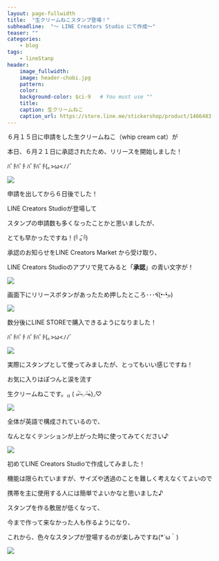 ```yaml
---
layout: page-fullwidth
title:  "生クリームねこスタンプ登場！"
subheadline:  "～ LINE Creators Studio にて作成～"
teaser: ""
categories:
    - blog
tags:
    - lineStanp
header:
    image_fullwidth:
    image: header-chobi.jpg
    pattern:
    color:
    background-color: $ci-9   # You must use ""
    title:
    caption: 生クリームねこ
    caption_url: https://store.line.me/stickershop/product/1466483
---
```


６月１５日に申請をした生クリームねこ（whip cream cat）が

本日、６月２１日に承認されたため、リリースを開始しました！

ﾊﾟﾁﾊﾟﾁ ﾊﾟﾁﾊﾟﾁ(｡>ω<ﾉﾉﾞ

[![](https://lh3.googleusercontent.com/pw/ACtC-3cYOGoF_Gfdc96aPQgnB5dZmL-sUcwoCGIckKaaEjmjmxbJhAaJ4X-RMAm4qZZUb8LVedYktQApbktXbYl4YvoNsLU5W1yS-yd1RPKc4Qoln3_etxmxNsAanzI_48ZegfdZSmXfWc-eoKJ02Cfz3aop=w479-h481-no?authuser=2)](https://store.line.me/stickershop/product/1466483)

申請を出してから６日後でした！

LINE Creators Studioが登場して

スタンプの申請数も多くなったことかと思いましたが、

とても早かったですね！(ᵒ̤̑ ₀̑ ᵒ̤̑)

承認のお知らせをLINE Creators Market から受け取り、

LINE Creators Studioのアプリで見てみると「**承認**」の青い文字が！

![](https://lh3.googleusercontent.com/pw/ACtC-3ehLrDG7RGPDzc3eL7ioHKzr3kSaQiLaLcXruK7Uk1yY2esvtQavdyDgdGoGGjOTg2vaxUtiOb4BJR2q8PmreDJQixoOB1LRbZymZdKBjphVL8Xgw7XPEZFigZDuosZk6WrNTCmxbGOqTJ0fXo6T7cm=w741-h635-no?authuser=2)

画面下にリリースボタンがあったため押したところ･･･٩(•̤̀ᵕ•̤́๑)

![](https://lh3.googleusercontent.com/pw/ACtC-3dNphASouajZ2iBlFIowm-FrQZPiMBkhrFiOVNl718AFrqQ2FtloXyu8wFmm214UkbOkzKY2muzuc9SVdmzTJh-i6c90Xa8mspeVZMqtyfnQaed30hK4AEx2W1jD5CBORRhtZivQWdVUUryXeFrGBp5=w358-h635-no?authuser=2)

数分後にLINE STOREで購入できるようになりました！

ﾊﾟﾁﾊﾟﾁ ﾊﾟﾁﾊﾟﾁ(｡>ω<ﾉﾉﾞ

![](https://lh3.googleusercontent.com/pw/ACtC-3fP6w-J7hoC5SmQTfHwiaNnkg8-8M0IwyLG1Gdf8Lpf6UHhllBJZfgka4IFLyz6nFTwC_gQF7lPh1cdc4XVU3cDCzbtkdLoYmKhFfgHjfQ-oNRXLOwbdV-ONDKBmV8pVZnUPoczsvryJkoAMtgzkekX=w358-h635-no?authuser=2)

実際にスタンプとして使ってみましたが、とってもいい感じですね！

お気に入りはぽつんと涙を流す

生クリームねこです。₍₍ ( ๑॔˃̶◡ ˂̶๑॓)◞♡

![](https://lh3.googleusercontent.com/pw/ACtC-3c9ebuBqg32c4dp_WAAiPieNenEsSnnXc3ha4kahq0vIL98LDiSnCm7SDFpwRlDSF_zG21i9dPrIAFikQzn1aMaIlgvdyth0LzOO13jgX6uHeYS9lIITVE5AxQADehPCzPrUePECQo1ef6WEFXiMKXz=w712-h635-no?authuser=2)

全体が英語で構成されているので、

なんとなくテンションが上がった時に使ってみてください♪

![](https://lh3.googleusercontent.com/pw/ACtC-3dVg8ug-nKOEFSa1lHJqApt1mngrI1zejuJZhZYfJp8QEO9gPeq5lxu4lJI_4SQFw2wSAS97F_4Q5MT5kzFDTpv3bOMPfukzMV2CcxfwVh--k8dgya19y6SfoeII8P9ng95ZzUpLXqeKuPsU3mFqiUY=w691-h635-no?authuser=2)

初めてLINE Creators Studioで作成してみました！

機能は限られていますが、サイズや透過のことを難しく考えなくてよいので

携帯を主に使用する人には簡単でよいかなと思いました♪

スタンプを作る敷居が低くなって、

今まで作って来なかった人も作るようになり、

これから、色々なスタンプが登場するのが楽しみですね(*´ω｀)

[![](https://lh3.googleusercontent.com/pw/ACtC-3cFrNpxe_K5VJ8LMKNUJ5kLvbbmcsExovoXk_jN9pHupbuYw3ZbfGRqgH4_CPJlh8P39WD2N6MMlTVnSokJV9szHvZiQw9vXDnfSmaU7E0nJ7AK7PhCprQhtI6Asi8Cft_Z17oZGgtboow55smbsHfi=w623-h239-no?authuser=2)](https://store.line.me/stickershop/author/60401/ja)